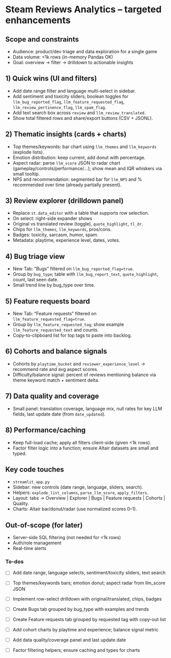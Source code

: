 <!-- 93e4e3e7-eed8-4891-9216-8fe84448eace 407bcaa3-147c-4e45-bfab-73ddbc936b49 -->
# Steam Reviews Analytics – targeted enhancements

## Scope and constraints

- Audience: product/dev triage and data exploration for a single game
- Data volume: <1k rows (in-memory Pandas OK)
- Goal: overview → filter → drilldown to actionable insights

## 1) Quick wins (UI and filters)

- Add date range filter and language multi-select in sidebar.
- Add sentiment and toxicity sliders; boolean toggles for `llm_bug_reported_flag`, `llm_feature_requested_flag`, `llm_review_pertinence_flag`, `llm_spam_flag`.
- Add text search box across `review` and `llm_review_translated`.
- Show total filtered rows and share/export buttons (CSV + JSONL).

## 2) Thematic insights (cards + charts)

- Top themes/keywords: bar chart using `llm_themes` and `llm_keywords` (explode lists).
- Emotion distribution: keep current, add donut with percentage.
- Aspect radar: parse `llm_score` JSON to radar chart (gameplay/controls/performance/...); show mean and IQR whiskers via small tooltip.
- NPS and recommendation: segmented bar for `llm_NPS` and % recommended over time (already partially present).

## 3) Review explorer (drilldown panel)

- Replace `st.data_editor` with a table that supports row selection.
- On select: right-side expander shows
- Original vs translated review (toggle), `quote_highlight`, `tl_dr`.
- Chips for `llm_themes`, `llm_keywords`, pros/cons.
- Badges: toxicity, sarcasm, humor, spam.
- Metadata: playtime, experience level, dates, votes.

## 4) Bug triage view

- New Tab: “Bugs” filtered on `llm_bug_reported_flag=true`.
- Group by `bug_type`; table with `llm_bug_report_text`, `quote_highlight`, count, last seen date.
- Small trend line by bug_type over time.

## 5) Feature requests board

- New Tab: “Feature requests” filtered on `llm_feature_requested_flag=true`.
- Group by `llm_feature_requested_tag`; show example `llm_feature_requested_text` and counts.
- Copy-to-clipboard list for top tags to paste into backlog.

## 6) Cohorts and balance signals

- Cohorts by `playtime_bucket` and `reviewer_experience_level` → recommend rate and avg aspect scores.
- Difficulty/balance signal: percent of reviews mentioning balance via theme keyword match + sentiment delta.

## 7) Data quality and coverage

- Small panel: translation coverage, language mix, null rates for key LLM fields, last update date (from `date_updated`).

## 8) Performance/caching

- Keep full-load cache; apply all filters client-side (given <1k rows).
- Factor filter logic into a function; ensure Altair datasets are small and typed.

## Key code touches

- `streamlit_app.py`
- Sidebar: new controls (date range, language, sliders, search).
- Helpers: `explode_list_columns`, `parse_llm_score`, `apply_filters`.
- Layout: tabs → Overview | Explorer | Bugs | Feature requests | Cohorts | Quality.
- Charts: Altair bar/donut/radar (use normalized scores 0–1).

## Out-of-scope (for later)

- Server-side SQL filtering (not needed for <1k rows)
- Auth/role management
- Real-time alerts

### To-dos

- [ ] Add date range, language selects, sentiment/toxicity sliders, text search
- [ ] Top themes/keywords bars; emotion donut; aspect radar from llm_score JSON
- [ ] Implement row-select drilldown with original/translated, chips, badges
- [ ] Create Bugs tab grouped by bug_type with examples and trends
- [ ] Create Feature requests tab grouped by requested tag with copy-out list
- [ ] Add cohort charts by playtime and experience; balance signal metric
- [ ] Add data quality/coverage panel and last update date
- [ ] Factor filtering helpers; ensure caching and types for charts



